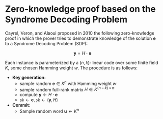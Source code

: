 # Zero-knowledge proof based on the Syndrome Decoding Problem
Cayrel, Veron, and Alaoui proposed in 2010 the following zero-knowledge proof in which the prover tries to demonstrate knowledge of the solution $\mathbf{e}$ to a Syndrome Decoding Problem (SDP): 

$$
\mathbf{y} = H\cdot\mathbf{e}
$$

Each instance is parameterized by a $(n, k)$-linear code over some finite field $K$, some chosen Hamming weight $w$. The procedure is as follows:

- **Key generation:**
    - sample random $\mathbf{e} \in K^n$ with Hamming weight $w$
    - sample random full-rank matrix $H \in K^{(n-k)\times n}$
    - compute $\mathbf{y} \leftarrow H\cdot\mathbf{e}$
    - $\texttt{sk} \leftarrow \mathbf{e}, \texttt{pk} \leftarrow (\mathbf{y}, H)$
- **Commit**:
    - Sample random word $\mathbf{u} \leftarrow K^n$